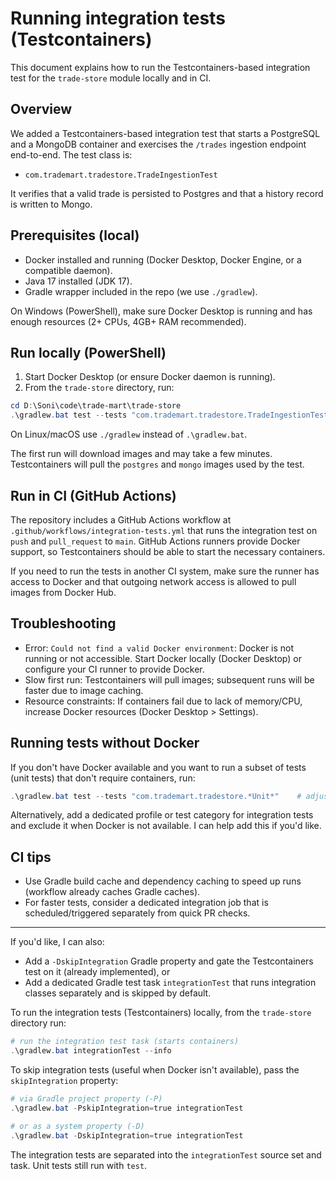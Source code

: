 # Running integration tests (Testcontainers)

This document explains how to run the Testcontainers-based integration test for the `trade-store` module locally and in CI.

## Overview

We added a Testcontainers-based integration test that starts a PostgreSQL and a MongoDB container and exercises the `/trades` ingestion endpoint end-to-end. The test class is:

- `com.trademart.tradestore.TradeIngestionTest`

It verifies that a valid trade is persisted to Postgres and that a history record is written to Mongo.

## Prerequisites (local)

- Docker installed and running (Docker Desktop, Docker Engine, or a compatible daemon).
- Java 17 installed (JDK 17).
- Gradle wrapper included in the repo (we use `./gradlew`).

On Windows (PowerShell), make sure Docker Desktop is running and has enough resources (2+ CPUs, 4GB+ RAM recommended).

## Run locally (PowerShell)

1. Start Docker Desktop (or ensure Docker daemon is running).
2. From the `trade-store` directory, run:

```powershell
cd D:\Soni\code\trade-mart\trade-store
.\gradlew.bat test --tests "com.trademart.tradestore.TradeIngestionTest" --info
```

On Linux/macOS use `./gradlew` instead of `.\gradlew.bat`.

The first run will download images and may take a few minutes. Testcontainers will pull the `postgres` and `mongo` images used by the test.

## Run in CI (GitHub Actions)

The repository includes a GitHub Actions workflow at `.github/workflows/integration-tests.yml` that runs the integration test on `push` and `pull_request` to `main`. GitHub Actions runners provide Docker support, so Testcontainers should be able to start the necessary containers.

If you need to run the tests in another CI system, make sure the runner has access to Docker and that outgoing network access is allowed to pull images from Docker Hub.

## Troubleshooting

- Error: `Could not find a valid Docker environment`: Docker is not running or not accessible. Start Docker locally (Docker Desktop) or configure your CI runner to provide Docker.
- Slow first run: Testcontainers will pull images; subsequent runs will be faster due to image caching.
- Resource constraints: If containers fail due to lack of memory/CPU, increase Docker resources (Docker Desktop > Settings).

## Running tests without Docker

If you don't have Docker available and you want to run a subset of tests (unit tests) that don't require containers, run:

```powershell
.\gradlew.bat test --tests "com.trademart.tradestore.*Unit*"    # adjust pattern to match your unit tests
```

Alternatively, add a dedicated profile or test category for integration tests and exclude it when Docker is not available. I can help add this if you'd like.

## CI tips

- Use Gradle build cache and dependency caching to speed up runs (workflow already caches Gradle caches).
- For faster tests, consider a dedicated integration job that is scheduled/triggered separately from quick PR checks.

---

If you'd like, I can also:

- Add a `-DskipIntegration` Gradle property and gate the Testcontainers test on it (already implemented), or
- Add a dedicated Gradle test task `integrationTest` that runs integration classes separately and is skipped by default.

To run the integration tests (Testcontainers) locally, from the `trade-store` directory run:

```powershell
# run the integration test task (starts containers)
.\gradlew.bat integrationTest --info
```

To skip integration tests (useful when Docker isn't available), pass the `skipIntegration` property:

```powershell
# via Gradle project property (-P)
.\gradlew.bat -PskipIntegration=true integrationTest

# or as a system property (-D)
.\gradlew.bat -DskipIntegration=true integrationTest
```

The integration tests are separated into the `integrationTest` source set and task. Unit tests still run with `test`.
